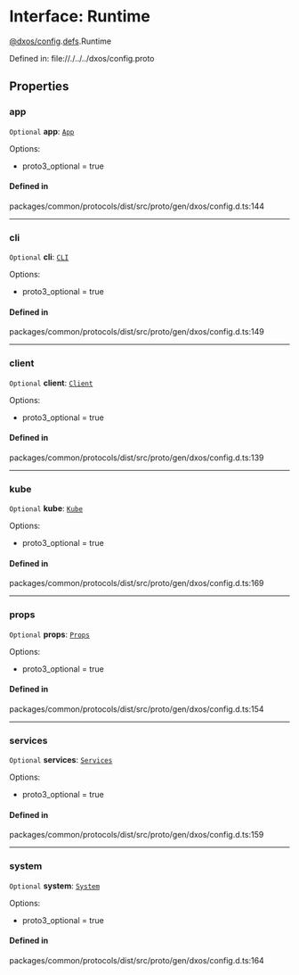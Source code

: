 # Interface: Runtime

[@dxos/config](../modules/dxos_config.md).[defs](../modules/dxos_config.defs.md).Runtime

Defined in:
  file://./../../dxos/config.proto

## Properties

### app

 `Optional` **app**: [`App`](dxos_config.defs.Runtime.App.md)

Options:
  - proto3_optional = true

#### Defined in

packages/common/protocols/dist/src/proto/gen/dxos/config.d.ts:144

___

### cli

 `Optional` **cli**: [`CLI`](dxos_config.defs.Runtime.CLI-1.md)

Options:
  - proto3_optional = true

#### Defined in

packages/common/protocols/dist/src/proto/gen/dxos/config.d.ts:149

___

### client

 `Optional` **client**: [`Client`](dxos_config.defs.Runtime.Client-1.md)

Options:
  - proto3_optional = true

#### Defined in

packages/common/protocols/dist/src/proto/gen/dxos/config.d.ts:139

___

### kube

 `Optional` **kube**: [`Kube`](dxos_config.defs.Runtime.Kube-1.md)

Options:
  - proto3_optional = true

#### Defined in

packages/common/protocols/dist/src/proto/gen/dxos/config.d.ts:169

___

### props

 `Optional` **props**: [`Props`](dxos_config.defs.Runtime.Props.md)

Options:
  - proto3_optional = true

#### Defined in

packages/common/protocols/dist/src/proto/gen/dxos/config.d.ts:154

___

### services

 `Optional` **services**: [`Services`](dxos_config.defs.Runtime.Services-1.md)

Options:
  - proto3_optional = true

#### Defined in

packages/common/protocols/dist/src/proto/gen/dxos/config.d.ts:159

___

### system

 `Optional` **system**: [`System`](dxos_config.defs.Runtime.System.md)

Options:
  - proto3_optional = true

#### Defined in

packages/common/protocols/dist/src/proto/gen/dxos/config.d.ts:164
